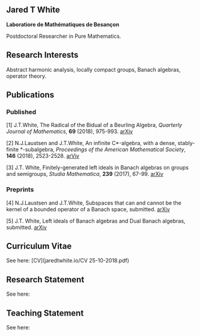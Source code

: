 ## Jared T White
**Laboratiore de Mathématiques de Besançon**

Postdoctoral Researcher in Pure Mathematics.

## Research Interests
Abstract harmonic analysis, locally compact groups, Banach algebras, operator theory.

## Publications
### Published
[1] J.T.White, The Radical of the Bidual of a Beurling Algebra, *Quarterly Journal of Mathematics*, **69** (2018), 975-993.
[arXiv](https://arxiv.org/abs/1708.09635)

[2] N.J.Laustsen and J.T.White, An infinite C*-algebra, with a dense, stably-finite \*-subalgebra,  *Proceedings of the American Mathematical Society*, **146** (2018), 2523-2528.
[arViv](https://arxiv.org/abs/1705.05835)

[3] J.T. White, Finitely-generated left ideals in Banach algebras on groups and semigroups, *Studia Mathematica*, **239** (2017), 67-99.
[arXiv](https://arxiv.org/abs/1612.05915)

### Preprints
[4]  N.J.Laustsen and J.T.White, Subspaces that can and cannot be the kernel of a bounded operator of a Banach space, submitted.
[arXiv](https://arxiv.org/abs/1811.02399)

[5] J.T. White, Left ideals of Banach algebras and Dual Banach algebras, submitted.
[arXiv](https://arxiv.org/abs/1811.02393)

## Curriculum Vitae
See here: [CV](jaredtwhite.io/CV 25-10-2018.pdf)

## Research Statement
See here:

## Teaching Statement
See here:
